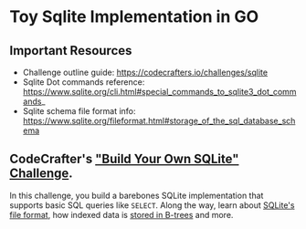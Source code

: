 # Toy Sqlite Implementation in GO

## Important Resources
- Challenge outline guide: https://codecrafters.io/challenges/sqlite
- Sqlite Dot commands reference: https://www.sqlite.org/cli.html#special_commands_to_sqlite3_dot_commands_
- Sqlite schema file format info: https://www.sqlite.org/fileformat.html#storage_of_the_sql_database_schema


## CodeCrafter's ["Build Your Own SQLite" Challenge](https://codecrafters.io/challenges/sqlite).
In this challenge, you build a barebones SQLite implementation that supports
basic SQL queries like `SELECT`. Along the way, learn about
[SQLite's file format](https://www.sqlite.org/fileformat.html), how indexed data
is
[stored in B-trees](https://jvns.ca/blog/2014/10/02/how-does-sqlite-work-part-2-btrees/)
and more.

